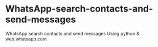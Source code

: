 # WhatsApp-search-contacts-and-send-messages
WhatsApp search contacts and send messages Using python &amp; web.whatsapp.com
